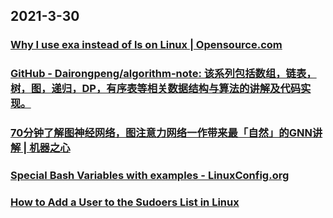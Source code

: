 
## 2021-3-30

### [Why I use exa instead of ls on Linux | Opensource.com](https://opensource.com/article/21/3/replace-ls-exa)

### [GitHub - Dairongpeng/algorithm-note: 该系列包括数组，链表，树，图，递归，DP，有序表等相关数据结构与算法的讲解及代码实现。](https://github.com/Dairongpeng/algorithm-note)

### [70分钟了解图神经网络，图注意力网络一作带来最「自然」的GNN讲解 | 机器之心](https://www.jiqizhixin.com/articles/2021-03-28-3)

### [Special Bash Variables with examples - LinuxConfig.org](https://linuxconfig.org/special-bash-variables-with-examples)

### [How to Add a User to the Sudoers List in Linux](https://www.makeuseof.com/add-user-to-sudoers/)
